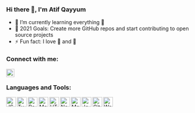 ### Hi there 👋, I'm Atif Qayyum

- 🌱 I’m currently learning everything 🤣
- 🥅 2021 Goals: Create more GitHub repos and start contributing to open source projects
- ⚡ Fun fact: I love 🏀 and 🏓

### Connect with me:

[<img align="left" alt="LinkedIn" width="22px" src="https://upload.wikimedia.org/wikipedia/commons/thumb/c/ca/LinkedIn_logo_initials.png/600px-LinkedIn_logo_initials.png" />][linkedin]

<br />

### Languages and Tools:

<img align="left" alt="JS" width="26px" src="https://upload.wikimedia.org/wikipedia/commons/thumb/9/99/Unofficial_JavaScript_logo_2.svg/131px-Unofficial_JavaScript_logo_2.svg.png" />
<img align="left" alt="TypeScript" width="26px" src="https://upload.wikimedia.org/wikipedia/commons/thumb/4/4c/Typescript_logo_2020.svg/1200px-Typescript_logo_2020.svg.png" />
<img align="left" alt="ReactJS" width="26px" src="https://upload.wikimedia.org/wikipedia/commons/thumb/a/a7/React-icon.svg/1200px-React-icon.svg.png" />
<img align="left" alt="MobX" width="26px" src="https://mobx.js.org/img/mobx.png" />
<img align="left" alt="HTML5/CSS" width="26px" src="https://www.pngitem.com/pimgs/m/23-237369_html5-and-css3-transparent-background-html-logo-hd.png" />
<img align="left" alt="NodeJS" width="26px" src="https://upload.wikimedia.org/wikipedia/commons/d/d9/Node.js_logo.svg" />
<img align="left" alt="MongoDB" width="26px" src="https://webassets.mongodb.com/_com_assets/cms/mongodb_logo1-76twgcu2dm.png" />
<img align="left" alt="Jest" width="26px" src="https://jestjs.io/img/opengraph.png" />
<img align="left" alt="Git" width="26px" src="https://git-scm.com/images/logos/logomark-orange@2x.png" />
<img align="left" alt="Webpack" width="26px" src="https://webpack.js.org/site-logo.1fcab817090e78435061.svg" />

<br />
<br />

[linkedin]: https://www.linkedin.com/in/aqarain

